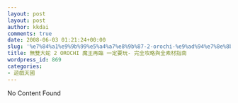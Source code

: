 ```yaml
---
layout: post
layout: post
author: kkdai
comments: true
date: 2008-06-03 01:21:24+00:00
slug: '%e7%84%a1%e9%9b%99%e5%a4%a7%e8%9b%87-2-orochi-%e9%ad%94%e7%8e%8b%e5%86%8d%e8%87%a8-%e4%b8%80%e5%ae%9a%e8%a6%81%e7%8e%a9-%e5%ae%8c%e5%85%a8%e6%94%bb%e7%95%a5%e8%88%87%e5%85%a8%e7%b4%a0%e6%9d%90'
title: 無雙大蛇 2 OROCHI 魔王再臨 一定要玩- 完全攻略與全素材指南
wordpress_id: 869
categories:
- 遊戲天國
---
```


No Content Found
